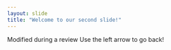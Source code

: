 ```yaml
---
layout: slide
title: "Welcome to our second slide!"
---
```

Modified during a review
Use the left arrow to go back!
